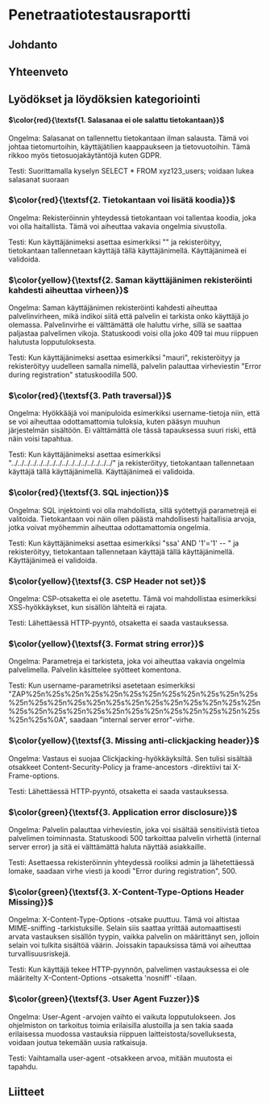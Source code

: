 # Penetraatiotestausraportti

## Johdanto

## Yhteenveto

## Lyödökset ja löydöksien kategoriointi

#### $\color{red}{\textsf{1. Salasanaa ei ole salattu tietokantaan}}$
Ongelma: Salasanat on tallennettu tietokantaan ilman salausta. Tämä voi johtaa tietomurtoihin, käyttäjätilien kaappaukseen ja tietovuotoihin. Tämä rikkoo myös tietosuojakäytäntöjä kuten GDPR.

Testi: Suorittamalla kyselyn SELECT * FROM xyz123_users; voidaan lukea salasanat suoraan

### $\color{red}{\textsf{2. Tietokantaan voi lisätä koodia}}$
Ongelma: Rekisteröinnin yhteydessä tietokantaan voi tallentaa koodia, joka voi olla haitallista. Tämä voi aiheuttaa vakavia ongelmia sivustolla.

Testi: Kun käyttäjänimeksi asettaa esimerkiksi "<script>alert('XSS')</script>" ja rekisteröityy, tietokantaan tallennetaan käyttäjä tällä käyttäjänimellä. Käyttäjänimeä ei validoida.

### $\color{yellow}{\textsf{2. Saman käyttäjänimen rekisteröinti kahdesti aiheuttaa virheen}}$
Ongelma: Saman käyttäjänimen rekisteröinti kahdesti aiheuttaa palvelinvirheen, mikä indikoi siitä että palvelin ei tarkista onko käyttäjä jo olemassa. Palvelinvirhe ei välttämättä ole haluttu virhe, sillä se saattaa paljastaa palvelimen vikoja. Statuskoodi voisi olla joko 409 tai muu riippuen halutusta lopputuloksesta. 

Testi: Kun käyttäjänimeksi asettaa esimerkiksi "mauri", rekisteröityy ja rekisteröityy uudelleen samalla nimellä, palvelin palauttaa virheviestin "Error during registration" statuskoodilla 500.

### $\color{red}{\textsf{3. Path traversal}}$
Ongelma: Hyökkääjä voi manipuloida esimerkiksi username-tietoja niin, että se voi aiheuttaa odottamattomia tuloksia, kuten pääsyn muuhun järjestelmän sisältöön. Ei välttämättä ole tässä tapauksessa suuri riski, että näin voisi tapahtua.

Testi: Kun käyttäjänimeksi asettaa esimerkiksi "../../../../../../../../../../../../../../../../" ja rekisteröityy, tietokantaan tallennetaan käyttäjä tällä käyttäjänimellä. Käyttäjänimeä ei validoida.

### $\color{red}{\textsf{3. SQL injection}}$
Ongelma: SQL injektointi voi olla mahdollista, sillä syötettyjä parametrejä ei valitoida. Tietokantaan voi näin ollen päästä mahdollisesti haitallisia arvoja, jotka voivat myöhemmin aiheuttaa odottamattomia ongelmia.

Testi: Kun käyttäjänimeksi asettaa esimerkiksi "ssa' AND '1'='1' -- " ja rekisteröityy, tietokantaan tallennetaan käyttäjä tällä käyttäjänimellä. Käyttäjänimeä ei validoida.

### $\color{yellow}{\textsf{3. CSP Header not set}}$
Ongelma: CSP-otsaketta ei ole asetettu. Tämä voi mahdollistaa esimerkiksi XSS-hyökkäykset, kun sisällön lähteitä ei rajata.

Testi: Lähettäessä HTTP-pyyntö, otsaketta ei saada vastauksessa.

### $\color{yellow}{\textsf{3. Format string error}}$
Ongelma: Parametreja ei tarkisteta, joka voi aiheuttaa vakavia ongelmia palvelimella. Palvelin käsittelee syötteet komentona.

Testi: Kun username-parametriksi asetetaan esimerkiksi "ZAP%25n%25s%25n%25s%25n%25s%25n%25s%25n%25s%25n%25s%25n%25s%25n%25s%25n%25s%25n%25s%25n%25s%25n%25s%25n%25s%25n%25s%25n%25s%25n%25s%25n%25s%25n%25s%25n%25s%25n%25s%0A", saadaan "internal server error"-virhe.

### $\color{yellow}{\textsf{3. Missing anti-clickjacking header}}$
Ongelma: Vastaus ei suojaa Clickjacking-hyökkäyksiltä. Sen tulisi sisältää otsakkeet Content-Security-Policy ja frame-ancestors -direktiivi tai X-Frame-options.

Testi: Lähettäessä HTTP-pyyntö, otsaketta ei saada vastauksessa.

### $\color{green}{\textsf{3. Application error disclosure}}$
Ongelma: Palvelin palauttaa virheviestin, joka voi sisältää sensitiivistä tietoa palvelimen toiminnasta. Statuskoodi 500 tarkoittaa palvelin virhettä (internal server error) ja sitä ei välttämättä haluta näyttää asiakkaille.

Testi: Asettaessa rekisteröinnin yhteydessä rooliksi admin ja lähetettäessä lomake, saadaan virhe viesti ja koodi "Error during registration", 500.

### $\color{green}{\textsf{3. X-Content-Type-Options Header Missing}}$
Ongelma: X-Content-Type-Options -otsake puuttuu. Tämä voi altistaa MIME-sniffing -tarkistuksille. Selain siis saattaa yrittää automaattisesti arvata vastauksen sisällön tyypin, vaikka palvelin on määrittänyt sen, jolloin selain voi tulkita sisältöä väärin. Joissakin tapauksissa tämä voi aiheuttaa turvallisuusriskejä.

Testi: Kun käyttäjä tekee HTTP-pyynnön, palvelimen vastauksessa ei ole määritelty X-Content-Options -otsaketta 'nosniff' -tilaan.

### $\color{green}{\textsf{3. User Agent Fuzzer}}$
Ongelma: User-Agent -arvojen vaihto ei vaikuta lopputulokseen. Jos ohjelmiston on tarkoitus toimia erilaisilla alustoilla ja sen takia saada erilaisessa muodossa vastauksia riippuen laitteistosta/sovelluksesta, voidaan joutua tekemään uusia ratkaisuja.

Testi: Vaihtamalla user-agent -otsakkeen arvoa, mitään muutosta ei tapahdu.

## Liitteet
